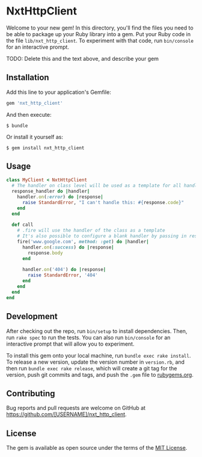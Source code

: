 # NxtHttpClient

Welcome to your new gem! In this directory, you'll find the files you need to be able to package up your Ruby library into a gem. Put your Ruby code in the file `lib/nxt_http_client`. To experiment with that code, run `bin/console` for an interactive prompt.

TODO: Delete this and the text above, and describe your gem

## Installation

Add this line to your application's Gemfile:

```ruby
gem 'nxt_http_client'
```

And then execute:

    $ bundle

Or install it yourself as:

    $ gem install nxt_http_client

## Usage

```ruby
class MyClient < NxtHttpClient
  # The handler on class level will be used as a template for all handlers used with fire
  response_handler do |handler|
    handler.on(:error) do |response|
      raise StandardError, "I can't handle this: #{response.code}"
    end
  end
  
  def call
    # .fire will use the handler of the class as a template
    # It's also possible to configure a blank handler by passing in response_handler: ResponseHandler.new 
    fire('www.google.com', method: :get) do |handler|
      handler.on(:success) do |response|
        response.body
      end
      
      handler.on('404') do |response|
        raise StandardError, '404'
      end
    end
  end
end
```

## Development

After checking out the repo, run `bin/setup` to install dependencies. Then, run `rake spec` to run the tests. You can also run `bin/console` for an interactive prompt that will allow you to experiment.

To install this gem onto your local machine, run `bundle exec rake install`. To release a new version, update the version number in `version.rb`, and then run `bundle exec rake release`, which will create a git tag for the version, push git commits and tags, and push the `.gem` file to [rubygems.org](https://rubygems.org).

## Contributing

Bug reports and pull requests are welcome on GitHub at https://github.com/[USERNAME]/nxt_http_client.

## License

The gem is available as open source under the terms of the [MIT License](https://opensource.org/licenses/MIT).
